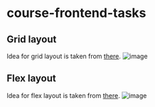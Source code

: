 # course-frontend-tasks
## Grid layout ##
Idea for grid layout is taken from [there](https://dribbble.com/shots/14933443-Bank-App/attachments/6649573?mode=media).
![image](https://user-images.githubusercontent.com/54850578/137702530-c1745476-ddbf-40bf-8cc7-2b4b5dcb1cc3.png)

## Flex layout ##
Idea for flex layout is taken from [there](https://dribbble.com/shots/7054034-Courses-Dashboard/attachments/54733?mode=media).
![image](https://user-images.githubusercontent.com/54850578/137907948-167e3307-46d0-4c2e-b376-e4e33e1a9baf.png)

